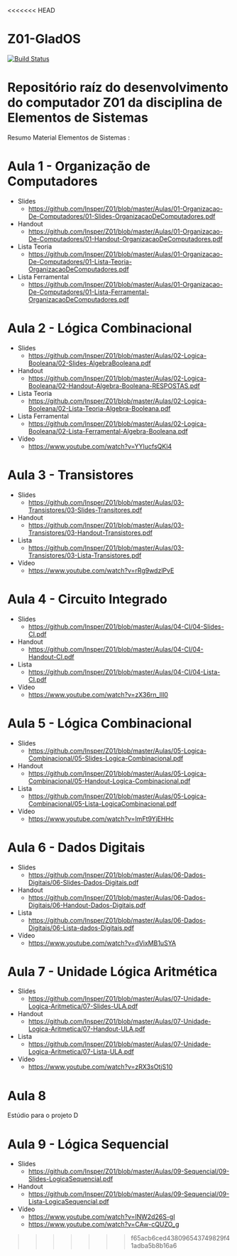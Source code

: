 <<<<<<< HEAD
# Z01-GladOS
[![Build Status](https://travis-ci.org/brunoartc/Z01-GladOS.svg?branch=master)](https://travis-ci.org/brunoartc/Z01-GladOS)

 Repositório raíz do desenvolvimento do computador Z01 da disciplina de Elementos de Sistemas 
=======
Resumo Material Elementos de Sistemas :


# Aula 1 - Organização de Computadores

- Slides 
     - https://github.com/Insper/Z01/blob/master/Aulas/01-Organizacao-De-Computadores/01-Slides-OrganizacaoDeComputadores.pdf
- Handout
     - https://github.com/Insper/Z01/blob/master/Aulas/01-Organizacao-De-Computadores/01-Handout-OrganizacaoDeComputadores.pdf
- Lista Teoria
     - https://github.com/Insper/Z01/blob/master/Aulas/01-Organizacao-De-Computadores/01-Lista-Teoria-OrganizacaoDeComputadores.pdf
- Lista Ferramental
     - https://github.com/Insper/Z01/blob/master/Aulas/01-Organizacao-De-Computadores/01-Lista-Ferramental-OrganizacaoDeComputadores.pdf

# Aula 2 - Lógica Combinacional

- Slides 
     - https://github.com/Insper/Z01/blob/master/Aulas/02-Logica-Booleana/02-Slides-AlgebraBooleana.pdf
- Handout
     - https://github.com/Insper/Z01/blob/master/Aulas/02-Logica-Booleana/02-Handout-Algebra-Booleana-RESPOSTAS.pdf
- Lista Teoria
     - https://github.com/Insper/Z01/blob/master/Aulas/02-Logica-Booleana/02-Lista-Teoria-Algebra-Booleana.pdf
- Lista Ferramental
     - https://github.com/Insper/Z01/blob/master/Aulas/02-Logica-Booleana/02-Lista-Ferramental-Algebra-Booleana.pdf
- Vídeo 
     - https://www.youtube.com/watch?v=YYIucfsQKl4

# Aula 3 - Transistores

- Slides 
     - https://github.com/Insper/Z01/blob/master/Aulas/03-Transistores/03-Slides-Transitores.pdf
- Handout
     - https://github.com/Insper/Z01/blob/master/Aulas/03-Transistores/03-Handout-Transistores.pdf
- Lista 
     - https://github.com/Insper/Z01/blob/master/Aulas/03-Transistores/03-Lista-Transistores.pdf
- Vídeo 
     - https://www.youtube.com/watch?v=rRg9wdzlPvE

# Aula 4 - Circuito Integrado 

- Slides 
     - https://github.com/Insper/Z01/blob/master/Aulas/04-CI/04-Slides-CI.pdf
- Handout
     - https://github.com/Insper/Z01/blob/master/Aulas/04-CI/04-Handout-CI.pdf
- Lista
     - https://github.com/Insper/Z01/blob/master/Aulas/04-CI/04-Lista-CI.pdf
- Vídeo 
    - https://www.youtube.com/watch?v=zX36rn_lIl0
    
# Aula 5 - Lógica Combinacional 

- Slides 
     - https://github.com/Insper/Z01/blob/master/Aulas/05-Logica-Combinacional/05-Slides-Logica-Combinacional.pdf
- Handout
     - https://github.com/Insper/Z01/blob/master/Aulas/05-Logica-Combinacional/05-Handout-Logica-Combinacional.pdf
- Lista 
     - https://github.com/Insper/Z01/blob/master/Aulas/05-Logica-Combinacional/05-Lista-LogicaCombinacional.pdf
- Vídeo 
     - https://www.youtube.com/watch?v=ImFt9YjEHHc
     
# Aula 6 - Dados Digitais 

- Slides 
     - https://github.com/Insper/Z01/blob/master/Aulas/06-Dados-Digitais/06-Slides-Dados-Digitais.pdf
- Handout
     - https://github.com/Insper/Z01/blob/master/Aulas/06-Dados-Digitais/06-Handout-Dados-Digitais.pdf
- Lista
     - https://github.com/Insper/Z01/blob/master/Aulas/06-Dados-Digitais/06-Lista-dados-Digitais.pdf
- Vídeo 
     - https://www.youtube.com/watch?v=dVixMB1uSYA
     
# Aula 7 - Unidade Lógica Aritmética

- Slides 
     - https://github.com/Insper/Z01/blob/master/Aulas/07-Unidade-Logica-Aritmetica/07-Slides-ULA.pdf
- Handout
     - https://github.com/Insper/Z01/blob/master/Aulas/07-Unidade-Logica-Aritmetica/07-Handout-ULA.pdf
- Lista 
     - https://github.com/Insper/Z01/blob/master/Aulas/07-Unidade-Logica-Aritmetica/07-Lista-ULA.pdf
- Vídeo 
     - https://www.youtube.com/watch?v=zRX3sOtjS10

# Aula 8

Estúdio para o projeto D
     
# Aula 9 - Lógica Sequencial 

- Slides 
     - https://github.com/Insper/Z01/blob/master/Aulas/09-Sequencial/09-Slides-LogicaSequencial.pdf
- Handout
     - https://github.com/Insper/Z01/blob/master/Aulas/09-Sequencial/09-Lista-LogicaSequencial.pdf
- Vídeo 
     - https://www.youtube.com/watch?v=lNW2d26S-gI
     - https://www.youtube.com/watch?v=CAw-cQUZO_g

>>>>>>> f65acb6ced438096543749829f41adba5b8b16a6
